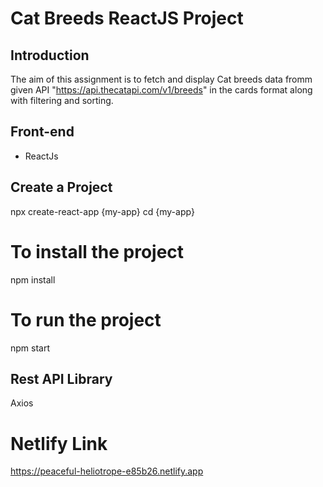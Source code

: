 # Cat Breeds ReactJS Project

## Introduction

The aim of this assignment is to fetch and display Cat breeds data fromm given API "https://api.thecatapi.com/v1/breeds" in the cards format along with filtering and sorting.

## Front-end

- ReactJs

## Create a Project

npx create-react-app {my-app}
cd {my-app}

# To install the project

npm install

# To run the project

npm start

## Rest API Library

Axios

# Netlify Link

https://peaceful-heliotrope-e85b26.netlify.app
